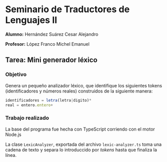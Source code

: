 # Seminario de Traductores de Lenguajes II

**Alumno:** Hernández Suárez Cesar Alejandro

**Profesor:** López Franco Michel Emanuel

## Tarea: Mini generador léxico

### Objetivo

Genera un pequeño analizador léxico, que identifique los siguientes tokens (identificadores y números reales) construidos de la siguiente manera:

```js
identificadores = letra(letra|digito)*
real = entero.entero+
```

### Trabajo realizado

La base del programa fue hecha con TypeScript corriendo con el motor Node.js

La clase `LexicAnalyzer`, exportada del archivo `lexic-analyzer.ts` toma una cadena de texto y separa lo introduccido por *tokens* hasta que finaliza la línea.

